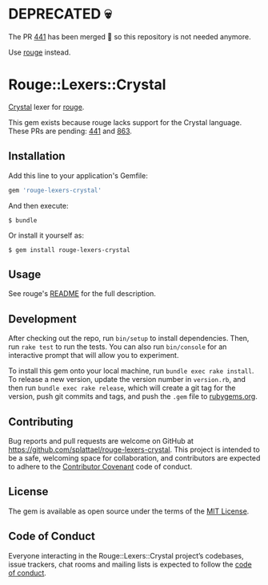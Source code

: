 # DEPRECATED :skull:

The PR [441](https://github.com/jneen/rouge/pull/441) has been merged :tada: so this repository is not needed anymore.

Use [rouge](https://github.com/jneen/rouge) instead.

# Rouge::Lexers::Crystal

[Crystal](https://crystal-lang.org) lexer for [rouge](http://rouge.jneen.net/).

This gem exists because rouge lacks support for the Crystal language. These PRs are pending: [441](https://github.com/jneen/rouge/pull/441) and [863](https://github.com/jneen/rouge/pull/863).

## Installation

Add this line to your application's Gemfile:

```ruby
gem 'rouge-lexers-crystal'
```

And then execute:

    $ bundle

Or install it yourself as:

    $ gem install rouge-lexers-crystal

## Usage

See rouge's [README](https://github.com/jneen/rouge/blob/master/README.md) for the full description.


## Development

After checking out the repo, run `bin/setup` to install dependencies. Then, run `rake test` to run the tests. You can also run `bin/console` for an interactive prompt that will allow you to experiment.

To install this gem onto your local machine, run `bundle exec rake install`. To release a new version, update the version number in `version.rb`, and then run `bundle exec rake release`, which will create a git tag for the version, push git commits and tags, and push the `.gem` file to [rubygems.org](https://rubygems.org).

## Contributing

Bug reports and pull requests are welcome on GitHub at https://github.com/splattael/rouge-lexers-crystal. This project is intended to be a safe, welcoming space for collaboration, and contributors are expected to adhere to the [Contributor Covenant](http://contributor-covenant.org) code of conduct.

## License

The gem is available as open source under the terms of the [MIT License](https://opensource.org/licenses/MIT).

## Code of Conduct

Everyone interacting in the Rouge::Lexers::Crystal project’s codebases, issue trackers, chat rooms and mailing lists is expected to follow the [code of conduct](https://github.com/splattael/rouge-lexers-crystal/blob/master/CODE_OF_CONDUCT.md).
